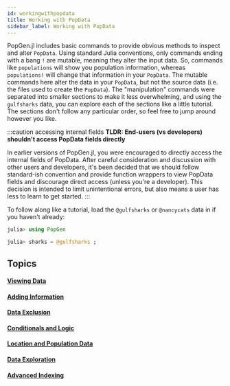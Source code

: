 ```yaml
---
id: workingwithpopdata
title: Working with PopData
sidebar_label: Working with PopData
---
```


PopGen.jl includes basic commands to provide obvious methods to inspect and alter `PopData`. Using standard Julia conventions, only commands ending with a bang `!` are mutable, meaning they alter the input data. So, commands like `populations` will show you population information, whereas `populations!` will change that information in your `PopData`. The mutable commands here alter the data in your `PopData`, but not the source data (i.e. the files used to create the `PopData`). The "manipulation" commands were separated into smaller sections to make it less overwhelming, and using the `gulfsharks` data, you can explore each of the sections like a little tutorial. The sections don't follow any particular order, so feel free to jump around however you like. 

:::caution accessing internal fields
**TLDR: End-users (vs developers) shouldn't access PopData fields directly**

In earlier versions of PopGen.jl, you were encouraged to directly access the internal fields of PopData. After careful consideration
and discussion with other users and developers, it's been decided that we should follow standard-ish convention and provide function
wrappers to view PopData fields and discourage direct access (unless you're a developer). This decision is intended to limit unintentional
errors, but also means a user has less to learn to get started.
:::

To follow along like a tutorial, load the `@gulfsharks` or `@nancycats` data in if you haven't already:

```julia
julia> using PopGen

julia> sharks = @gulfsharks ;
```

## Topics
#### [Viewing Data](viewdata)
#### [Adding Information](add_info)
#### [Data Exclusion](exclusion)
#### [Conditionals and Logic](conditionals)
#### [Location and Population Data](populations)
#### [Data Exploration](dataexploration)
#### [Advanced Indexing](advancedindexing)
